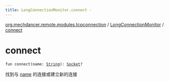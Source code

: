 ```yaml
---
title: LongConnectionMonitor.connect - 
---
```


[org.mechdancer.remote.modules.tcpconnection](../index.html) / [LongConnectionMonitor](index.html) / [connect](./connect.html)

# connect

`fun connect(name: `[`String`](https://kotlinlang.org/api/latest/jvm/stdlib/kotlin/-string/index.html)`): `[`Socket`](http://docs.oracle.com/javase/6/docs/api/java/net/Socket.html)`?`

找到与 [name](connect.html#org.mechdancer.remote.modules.tcpconnection.LongConnectionMonitor$connect(kotlin.String)/name) 的连接或建立新的连接

